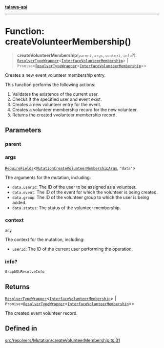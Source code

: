[**talawa-api**](../../../../README.md)

***

# Function: createVolunteerMembership()

> **createVolunteerMembership**(`parent`, `args`, `context`, `info`?): [`ResolverTypeWrapper`](../../../../types/generatedGraphQLTypes/type-aliases/ResolverTypeWrapper.md)\<[`InterfaceVolunteerMembership`](../../../../models/VolunteerMembership/interfaces/InterfaceVolunteerMembership.md)\> \| `Promise`\<[`ResolverTypeWrapper`](../../../../types/generatedGraphQLTypes/type-aliases/ResolverTypeWrapper.md)\<[`InterfaceVolunteerMembership`](../../../../models/VolunteerMembership/interfaces/InterfaceVolunteerMembership.md)\>\>

Creates a new event volunteer membership entry.

This function performs the following actions:
1. Validates the existence of the current user.
2. Checks if the specified user and event exist.
3. Creates a new volunteer entry for the event.
4. Creates a volunteer membership record for the new volunteer.
5. Returns the created vvolunteer membership record.

## Parameters

### parent

### args

[`RequireFields`](../../../../types/generatedGraphQLTypes/type-aliases/RequireFields.md)\<[`MutationCreateVolunteerMembershipArgs`](../../../../types/generatedGraphQLTypes/type-aliases/MutationCreateVolunteerMembershipArgs.md), `"data"`\>

The arguments for the mutation, including:
 - `data.userId`: The ID of the user to be assigned as a volunteer.
 - `data.event`: The ID of the event for which the volunteer is being created.
 - `data.group`: The ID of the volunteer group to which the user is being added.
 - `data.status`: The status of the volunteer membership.

### context

`any`

The context for the mutation, including:
  - `userId`: The ID of the current user performing the operation.

### info?

`GraphQLResolveInfo`

## Returns

[`ResolverTypeWrapper`](../../../../types/generatedGraphQLTypes/type-aliases/ResolverTypeWrapper.md)\<[`InterfaceVolunteerMembership`](../../../../models/VolunteerMembership/interfaces/InterfaceVolunteerMembership.md)\> \| `Promise`\<[`ResolverTypeWrapper`](../../../../types/generatedGraphQLTypes/type-aliases/ResolverTypeWrapper.md)\<[`InterfaceVolunteerMembership`](../../../../models/VolunteerMembership/interfaces/InterfaceVolunteerMembership.md)\>\>

The created event volunteer record.

## Defined in

[src/resolvers/Mutation/createVolunteerMembership.ts:31](https://github.com/Suyash878/talawa-api/blob/f376d03c37e9acd046e7cc983947432c95f74442/src/resolvers/Mutation/createVolunteerMembership.ts#L31)
